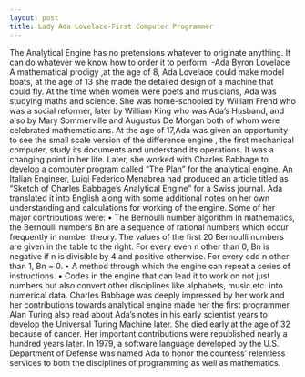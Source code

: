 ```yaml
---
layout: post
title: Lady Ada Lovelace-First Computer Programmer
---
```


The Analytical Engine has no pretensions whatever to originate anything. It can do whatever we know how to order it to perform.
                                                                                                   -Ada Byron Lovelace
A mathematical prodigy ,at the age of 8, Ada Lovelace could make model boats, at the age of 13 she made the detailed design of a machine that could fly. At the time when women were poets and musicians, Ada was studying maths and science. She was home-schooled by William Frend who was a social reformer, later by William King who was Ada’s Husband, and also by Mary Sommerville and Augustus De Morgan both of whom were celebrated mathematicians.
At the age of 17,Ada was given an opportunity to see the small scale version of the difference engine , the first mechanical computer, study its documents and understand its operations. It was a changing point in her life.
Later, she worked with Charles Babbage to develop a computer program called “The Plan” for the analytical engine. An Italian Engineer, Luigi Federico Menabrea had produced an article titled as “Sketch of Charles Babbage’s Analytical Engine” for a Swiss journal. Ada translated it into English along with some additional notes on her own understanding and calculations for working of the engine.
Some of her major contributions were:
•	The Bernoulli number algorithm
In mathematics, the Bernoulli numbers Bn are a sequence of rational numbers which occur frequently in number theory. The values of the first 20 Bernoulli numbers are given in the table to the right. For every even n other than 0, Bn is negative if n is divisible by 4 and positive otherwise. For every odd n other than 1, Bn = 0.
•	A method through which the engine can repeat a series of instructions.
•	Codes in the engine that can lead it to work on not just numbers but also convert other disciplines like alphabets, music etc. into numerical data.
Charles Babbage was deeply impressed by her work and her contributions towards analytical engine made her the first programmer. Alan Turing also read  about Ada’s notes in his early scientist years to develop the Universal Turing Machine later.
She died early at the age of 32 because of cancer. Her important contributions were republished nearly a hundred years later.
In 1979, a software language developed by the U.S. Department of Defense was named Ada to honor the countess’ relentless services to both the disciplines of programming as well as mathematics.  
